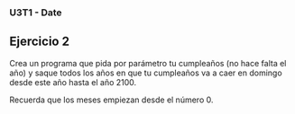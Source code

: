 ### U3T1 - Date

Ejercicio 2
-----------
Crea un programa que pida por parámetro tu cumpleaños (no hace falta el año) y saque todos los años en que tu cumpleaños va a caer en domingo desde este año hasta el año 2100.

Recuerda que los meses empiezan desde el número 0.
